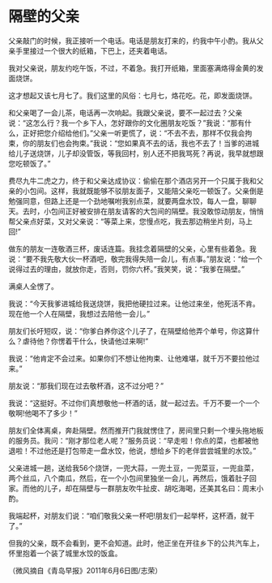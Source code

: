 # 隔壁的父亲

父亲敲门的时候，我正接听一个电话。电话是朋友打来的，约我中午小酌。我从父亲手里接过一个很大的纸箱，下巴上，还夹着电话。 

我对父亲说，朋友约吃午饭，不过，不着急。我打开纸箱，里面塞满烙得金黄的发面烧饼。 

这才想起又该七月七了。我们这里的风俗：七月七，烙花吃。花，即发面烧饼。 

和父亲喝了一会儿茶，电话再一次响起。我跟父亲说，要不一起过去？父亲说：“这怎么行？我一个乡下人，怎好跟你的文化圈朋友吃饭？”我说：“那有什么，正好把您介绍给他们。”父亲一听更慌了，说：“不去不去，那样不仅我会拘束，你的朋友们也会拘束。”我说：“您如果真不去的话，我也不去了！当爹的进城给儿子送烧饼，儿子却没管饭，等我回村，别人还不把我骂死？再说，我早就想跟您吃顿饭了。” 

费尽九牛二虎之力，终于和父亲达成协议：偷偷在那个酒店另开一个只属于我和父亲的小包间。这样，我就既能够不驳朋友面子，又能陪父亲吃一顿饭了。父亲倒是勉强同意，但路上还是一个劲地嘱咐我别点菜，就要两盘水饺，每人一盘，聊聊天。去时，小包间正好被安排在朋友请客的大包间的隔壁。我没敢惊动朋友，悄悄帮父亲点好菜，又对父亲说：“等菜上来，您慢点吃，我去那边稍坐片刻，马上回!” 

做东的朋友一连敬酒三杯，废话连篇。我挂念着隔壁的父亲，心里有些着急。我说：“要不我先敬大伙一杯酒吧，敬完我得失陪一会儿，有点事。”朋友说：“给一个说得过去的理由，就放你走，否则，罚你六杯。”我笑笑，说：“我爹在隔壁。” 

满桌人全愣了。 

我说：“今天我爹进城给我送烧饼，我把他硬拉过来。让他过来坐，他死活不肯。现在他一个人在隔壁，我想过去陪他一会儿。” 

朋友们长吁短叹，说：“你爹白养你这个儿子了，在隔壁给他弄个单号，你这算什么？虐待他？你愣着干什么，快请他过来啊!” 

我说：“他肯定不会过来。如果你们不想让他拘束、让他难堪，就千万不要拉他过来。” 

朋友说：“那我们现在过去敬杯酒，这不过分吧？” 

我说：“这挺好。不过你们真想敬他一杯酒的话，就一起过去。千万不要一个一个敬啊!他喝不了多少！” 

朋友们全体离桌，奔赴隔壁。然而推开门我就愣住了，房间里只剩一个埋头拖地板的服务员。我问：“刚才那位老人呢？”服务员说：“早走啦！你点的菜，也都被他退啦！不过他还是打包带走一盘水饺，他说，想给乡下的老伴尝尝城里的水饺。” 

父亲进城一趟，送给我56个烧饼，一兜大蒜，一兜土豆，一兜菜豆，一兜韭菜，两个丝瓜，八个南瓜，然后，在一个小包间里独坐一会儿，再然后，饿着肚子回家。而他的儿子，却在隔壁与一群朋友吹牛扯皮、胡吃海喝，还美其名曰：周末小酌。 

我端起杯，对朋友们说：“咱们敬我父亲一杯吧!朋友们一起举杯，这杯酒，就干了。” 

但我的父亲，既不会看到，更不会知道。此时，他正坐在开往乡下的公共汽车上，怀里抱着一个装了城里水饺的饭盒。 

（微风摘自《青岛早报》2011年6月6日图/志荣）